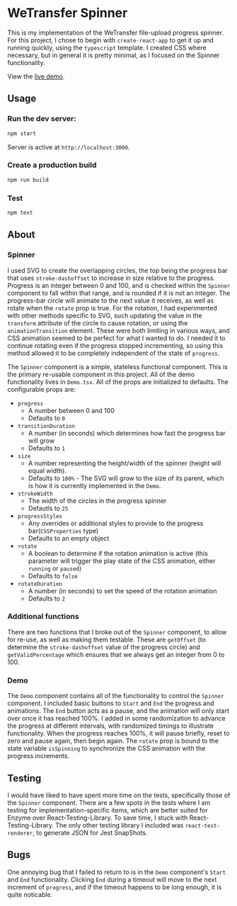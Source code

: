 # WeTransfer Spinner

This is my implementation of the WeTransfer file-upload progress spinner. For this project, I chose to begin with `create-react-app` to get it up and running quickly, using the `typescript` template. I created CSS where necessary, but in general it is pretty minimal, as I focused on the Spinner functionality.

View the [live demo](https://thirsty-archimedes-1aaf76.netlify.app/).

## Usage

### Run the dev server:
```bash
npm start
```
Server is active at `http://localhost:3000`.

### Create a production build
```bash
npm run build
```

### Test
```bash
npm text
```

## About
### Spinner
I used SVG to create the overlapping circles, the top being the progress bar that uses `stroke-dashoffset` to increase in size relative to the progress. Progress is an integer between 0 and 100, and is checked within the `Spinner` component to fall within that range, and is rounded if it is not an integer. The progress-bar circle will animate to the next value it receives, as well as rotate when the `rotate` prop is true. For the rotation, I had experimented with other methods specific to SVG, such updating the value in the `transform` attribute of the circle to cause rotation, or using the `animationTransition` element. These were both limiting in various ways, and CSS animation seemed to be perfect for what I wanted to do. I needed it to continue rotating even if the progress stopped incrementing, so using this method allowed it to be completely independent of the state of `progress`.

The `Spinner` component is a simple, stateless functional component. This is the primary re-usable component in this project. All of the demo functionality lives in `Demo.tsx`. All of the props are initialized to defaults. The configurable props are:

- `progress`
  - A number between 0 and 100
  - Defaults to `0`
- `transitionDuration`
  - A number (in seconds) which determines how fast the progress bar will grow
  - Defaults to `1`
- `size`
  - A number representing the height/width of the spinner (height will equal width).
  - Defaults to `100%` - The SVG will grow to the size of its parent, which is how it is currently implemented in the `Demo`.
- `strokeWidth`
  - The width of the circles in the progress spinner
  - Defautls to `25`
- `progressStyles`
  - Any overrides or additional styles to provide to the progress bar(`CSSProperties` type)
  - Defaults to an empty object
- `rotate`
  - A boolean to determine if the rotation animation is active (this parameter will trigger the play state of the CSS animation, either `running` or `paused`)
  - Defaults to `false`
- `rotateDuration`
  - A number (in seconds) to set the speed of the rotation animation
  - Defaults to `2`

### Additional functions
There are two functions that I broke out of the `Spinner` component, to allow for re-use, as well as making them testable. These are `getOffset` (to determine the `stroke-dashoffset` value of the progress circle) and `getValidPercentage` which ensures that we always get an integer from 0 to 100.

### Demo
The `Demo` component contains all of the functionality to control the `Spinner` component. I included basic buttons to `Start` and `End` the progress and animations. The `End` button acts as a pause, and the animation will only start over once it has reached 100%. I added in some randomization to advance the progress at different intervals, with randomized timings to illustrate functionality. When the progress reaches 100%, it will pause briefly, reset to zero and pause again, then begin again. The `rotate` prop is bound to the state variable `isSpinning` to synchronize the CSS animation with the progress increments.

## Testing
I would have liked to have spent more time on the tests, specifically those of the `Spinner` component. There are a few spots in the tests where I am testing for implementation-specific items, which are better suited for Enzyme over React-Testing-Library. To save time, I stuck with React-Testing-Library. The only other testing library I included was `react-test-renderer`, to generate JSON for Jest SnapShots.

## Bugs
One annoying bug that I failed to return to is in the `Demo` component's `Start` and `End` functionality. Clicking `End` during a timeout will move to the next increment of `progress`, and if the timeout happens to be long enough, it is quite noticable.
